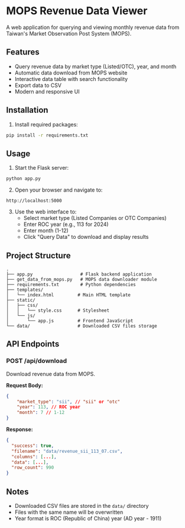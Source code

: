# MOPS Revenue Data Viewer

A web application for querying and viewing monthly revenue data from Taiwan's Market Observation Post System (MOPS).

## Features

-   Query revenue data by market type (Listed/OTC), year, and month
-   Automatic data download from MOPS website
-   Interactive data table with search functionality
-   Export data to CSV
-   Modern and responsive UI

## Installation

1. Install required packages:

```bash
pip install -r requirements.txt
```

## Usage

1. Start the Flask server:

```bash
python app.py
```

2. Open your browser and navigate to:

```
http://localhost:5000
```

3. Use the web interface to:
    - Select market type (Listed Companies or OTC Companies)
    - Enter ROC year (e.g., 113 for 2024)
    - Enter month (1-12)
    - Click "Query Data" to download and display results

## Project Structure

```
.
├── app.py                  # Flask backend application
├── get_data_from_mops.py   # MOPS data downloader module
├── requirements.txt        # Python dependencies
├── templates/
│   └── index.html         # Main HTML template
├── static/
│   ├── css/
│   │   └── style.css      # Stylesheet
│   └── js/
│       └── app.js         # Frontend JavaScript
└── data/                  # Downloaded CSV files storage
```

## API Endpoints

### POST /api/download

Download revenue data from MOPS.

**Request Body:**

```json
{
    "market_type": "sii", // "sii" or "otc"
    "year": 113, // ROC year
    "month": 7 // 1-12
}
```

**Response:**

```json
{
  "success": true,
  "filename": "data/revenue_sii_113_07.csv",
  "columns": [...],
  "data": [...],
  "row_count": 990
}
```

## Notes

-   Downloaded CSV files are stored in the `data/` directory
-   Files with the same name will be overwritten
-   Year format is ROC (Republic of China) year (AD year - 1911)
